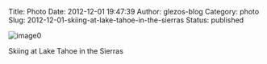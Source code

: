 Title: Photo
Date: 2012-12-01 19:47:39
Author: glezos-blog
Category: photo
Slug: 2012-12-01-skiing-at-lake-tahoe-in-the-sierras
Status: published

![image0](http://40.media.tumblr.com/tumblr_medx7ffw9f1qaawg5o1_1280.jpg)

Skiing at Lake Tahoe in the Sierras
